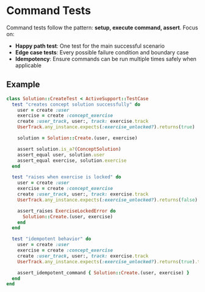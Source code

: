 # Command Tests

Command tests follow the pattern: **setup, execute command, assert**. Focus on:

- **Happy path test**: One test for the main successful scenario
- **Edge case tests**: Every possible failure condition and boundary case
- **Idempotency**: Ensure commands can be run multiple times safely when applicable

## Example

```ruby
class Solution::CreateTest < ActiveSupport::TestCase
  test "creates concept solution successfully" do
    user = create :user
    exercise = create :concept_exercise
    create :user_track, user:, track: exercise.track
    UserTrack.any_instance.expects(:exercise_unlocked?).returns(true)

    solution = Solution::Create.(user, exercise)

    assert solution.is_a?(ConceptSolution)
    assert_equal user, solution.user
    assert_equal exercise, solution.exercise
  end

  test "raises when exercise is locked" do
    user = create :user
    exercise = create :concept_exercise
    create :user_track, user:, track: exercise.track
    UserTrack.any_instance.expects(:exercise_unlocked?).returns(false)

    assert_raises ExerciseLockedError do
      Solution::Create.(user, exercise)
    end
  end

  test "idempotent behavior" do
    user = create :user
    exercise = create :concept_exercise
    create :user_track, user:, track: exercise.track
    UserTrack.any_instance.expects(:exercise_unlocked?).returns(true).twice

    assert_idempotent_command { Solution::Create.(user, exercise) }
  end
end
```
